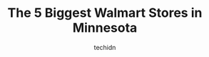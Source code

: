 ---
layout: ampstory
image: https://i0.wp.com/www.statenavi.com/wp-content/uploads/2023/05/walmart-supercenter-0-in-minnesota-1685168254.jpeg?resize=640,853
author: techidn
featured: false
description: If you happen to be in Minnesota, USA, and looking for a massive Walmart store to fulfill your shopping needs, youre in luck! Weve compiled a list of the top five Largest Walmart locations
title: The 5 Biggest Walmart Stores in Minnesota
cover:
   title: The 5 Biggest Walmart Stores in Minnesota
   subtitle: STATENAVI
   background: https://www.statenavi.com/wp-content/uploads/2023/05/walmart-supercenter-0-in-minnesota-1685168254.jpeg

pages: 
 - layout: thirds
   top: <h1>#1 Walmart Supercenter</h1>
   bottom: "<p>This store is not clean.  Many of the aisles and shelves looked like this.  With that being said, I was helped by a kind, female employee.  She went to the back to retrie</p>"
   background: https://www.statenavi.com/wp-content/uploads/2023/05/walmart-supercenter-1-in-minnesota-1685168255.jpeg
   backgroundblur: true
 - layout: thirds
   top: <h1>#2 Walmart Supercenter</h1>
   bottom: "<p>Very clean, well stocked store. The collard greens were really fresh and  most of the stock had not been cut off from the plant(which is most desirable). Self checkout, w</p>"
   background: https://www.statenavi.com/wp-content/uploads/2023/05/walmart-supercenter-2-in-minnesota-1685168256.jpeg
   cta:
      link: https://www.statenavi.com/the-5-biggest-walmart-stores-in-minnesota/
      text: The 5 Biggest Walmart Stores in Minnesota
 - layout: thirds
   top: <h1>#3 Walmart Supercenter</h1>
   bottom: "<p>850 Co Rd E East, Vadnais Heights, MN 55127, United States</p>"
   background: https://www.statenavi.com/wp-content/uploads/2023/05/walmart-supercenter-3-in-minnesota-1685168257.jpeg
   cta:
      link: https://www.statenavi.com/the-5-biggest-walmart-stores-in-minnesota/
      text: The 5 Biggest Walmart Stores in Minnesota
 - layout: thirds
   top: <h1>#4 Walmart Supercenter</h1>
   bottom: "<p>8450 University Ave NE, Fridley, MN 55432, United States</p>"
   background: https://images.unsplash.com/photo-1602536052359-ef94c21c5948?ixlib=rb-4.0.3&ixid=MnwxMjA3fDB8MHxwaG90by1wYWdlfHx8fGVufDB8fHx8&auto=format&fit=crop&w=640&h=853&q=80
   cta:
      link: https://www.statenavi.com/the-5-biggest-walmart-stores-in-minnesota/
      text: The 5 Biggest Walmart Stores in Minnesota
 - layout: thirds
   top: <h1>#5 Walmart Supercenter</h1>
   bottom: "<p>9451 Dunkirk Ln N, Maple Grove, MN 55311, United States</p>"
   background: https://images.unsplash.com/photo-1632260260864-caf7fde5ec36?ixlib=rb-4.0.3&ixid=MnwxMjA3fDB8MHxwaG90by1wYWdlfHx8fGVufDB8fHx8&auto=format&fit=crop&w=640&h=853&q=80
   cta:
      link: https://www.statenavi.com/the-5-biggest-walmart-stores-in-minnesota/
      text: The 5 Biggest Walmart Stores in Minnesota
 - layout: thirds
   top: <h1>#6 Walmart Supercenter</h1>
   bottom: "<p>12195 Singletree Ln, Eden Prairie, MN 55344, United States</p>"
   background: https://images.unsplash.com/photo-1599422314077-f4dfdaa4cd09?ixlib=rb-4.0.3&ixid=MnwxMjA3fDB8MHxwaG90by1wYWdlfHx8fGVufDB8fHx8&auto=format&fit=crop&w=640&h=853&q=80
   cta:
      link: https://www.statenavi.com/the-5-biggest-walmart-stores-in-minnesota/
      text: The 5 Biggest Walmart Stores in Minnesota
 - layout: thirds
   top: <h1>#7 Walmart Supercenter</h1>
   bottom: "<p>10240 Hudson Rd, Woodbury, MN 55129, United States</p>"
   background: https://images.unsplash.com/photo-1549241520-425e3dfc01cb?ixlib=rb-4.0.3&ixid=MnwxMjA3fDB8MHxwaG90by1wYWdlfHx8fGVufDB8fHx8&auto=format&fit=crop&w=640&h=853&q=80
   cta:
      link: https://www.statenavi.com/the-5-biggest-walmart-stores-in-minnesota/
      text: The 5 Biggest Walmart Stores in Minnesota
 - layout: thirds
   middle: Continue reading...
   background: https://images.unsplash.com/photo-1496096265110-f83ad7f96608?ixlib=rb-4.0.3&ixid=MnwxMjA3fDB8MHxwaG90by1wYWdlfHx8fGVufDB8fHx8&auto=format&fit=crop&w=640&h=853&q=80
   cta:
      link: https://www.statenavi.com/the-5-biggest-walmart-stores-in-minnesota/
      text: The 5 Biggest Walmart Stores in Minnesota
      
---
